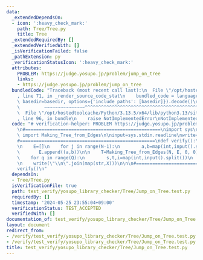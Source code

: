 ```yaml
---
data:
  _extendedDependsOn:
  - icon: ':heavy_check_mark:'
    path: Tree/Tree.py
    title: Tree
  _extendedRequiredBy: []
  _extendedVerifiedWith: []
  _isVerificationFailed: false
  _pathExtension: py
  _verificationStatusIcon: ':heavy_check_mark:'
  attributes:
    PROBLEM: https://judge.yosupo.jp/problem/jump_on_tree
    links:
    - https://judge.yosupo.jp/problem/jump_on_tree
  bundledCode: "Traceback (most recent call last):\n  File \"/opt/hostedtoolcache/Python/3.13.5/x64/lib/python3.13/site-packages/onlinejudge_verify/documentation/build.py\"\
    , line 71, in _render_source_code_stat\n    bundled_code = language.bundle(stat.path,\
    \ basedir=basedir, options={'include_paths': [basedir]}).decode()\n          \
    \         ~~~~~~~~~~~~~~~^^^^^^^^^^^^^^^^^^^^^^^^^^^^^^^^^^^^^^^^^^^^^^^^^^^^^^^^^^^^^^^^^^\n\
    \  File \"/opt/hostedtoolcache/Python/3.13.5/x64/lib/python3.13/site-packages/onlinejudge_verify/languages/python.py\"\
    , line 96, in bundle\n    raise NotImplementedError\nNotImplementedError\n"
  code: "# verification-helper: PROBLEM https://judge.yosupo.jp/problem/jump_on_tree\n\
    \n#==================================================\nimport sys\nfrom Tree.Tree\
    \ import Making_Tree_from_Edges\n\ninput=sys.stdin.readline\nwrite=sys.stdout.write\n\
    #==================================================\ndef verify():\n    N,Q=map(int,input().split())\n\
    \n    E=[]\n    for j in range(N-1):\n        a,b=map(int,input().split())\n \
    \       E.append((a,b))\n\n    T=Making_Tree_from_Edges(N, E, 0, 0)\n\n    X=[0]*Q\n\
    \    for q in range(Q):\n        s,t,i=map(int,input().split())\n        X[q]=T.jump(s,t,i)\n\
    \n    write(\"\\n\".join(map(str,X)))\n\n\n#==================================================\n\
    verify()\n"
  dependsOn:
  - Tree/Tree.py
  isVerificationFile: true
  path: test_verify/yosupo_library_checker/Tree/Jump_on_Tree.test.py
  requiredBy: []
  timestamp: '2024-05-25 23:55:04+09:00'
  verificationStatus: TEST_ACCEPTED
  verifiedWith: []
documentation_of: test_verify/yosupo_library_checker/Tree/Jump_on_Tree.test.py
layout: document
redirect_from:
- /verify/test_verify/yosupo_library_checker/Tree/Jump_on_Tree.test.py
- /verify/test_verify/yosupo_library_checker/Tree/Jump_on_Tree.test.py.html
title: test_verify/yosupo_library_checker/Tree/Jump_on_Tree.test.py
---
```

